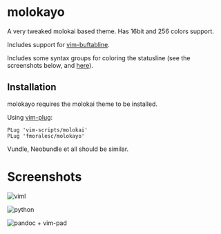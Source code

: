 # molokayo

A very tweaked molokai based theme. Has 16bit and 256 colors support.

Includes support for [vim-buftabline](https://github.com/ap/vim-buftabline).

Includes some syntax groups for coloring the statusline (see the screenshots
below, and
[here](https://github.com/fmoralesc/dotfiles/blob/master/.vimrc#L209-L255)).

## Installation

molokayo requires the molokai theme to be installed.

Using [vim-plug](https://github.com/junegunn/vim-plug): 

~~~ vim 
PLug 'vim-scripts/molokai'
PLug 'fmoralesc/molokayo'
~~~

Vundle, Neobundle et all should be similar.

# Screenshots

![viml](http://i.imgur.com/eNsmssX.png)

![python](http://i.imgur.com/01oE8d8.png)

![pandoc + vim-pad](http://i.imgur.com/MAnUFUb.png)
